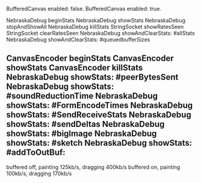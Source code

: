 BufferedCanvas enabled: false.
BufferedCanvas enabled: true.

NebraskaDebug beginStats
NebraskaDebug showStats
NebraskaDebug stopAndShowAll
NebraskaDebug killStats
StringSocket showRatesSeen
StringSocket clearRatesSeen
NebraskaDebug showAndClearStats: #allStats
NebraskaDebug showAndClearStats: #queuedbufferSizes


CanvasEncoder beginStats
CanvasEncoder showStats
CanvasEncoder killStats
NebraskaDebug showStats: #peerBytesSent
NebraskaDebug showStats: #soundReductionTime
NebraskaDebug showStats: #FormEncodeTimes
NebraskaDebug showStats: #SendReceiveStats
NebraskaDebug showStats: #sendDeltas
NebraskaDebug showStats: #bigImage
NebraskaDebug showStats: #sketch
NebraskaDebug showStats: #addToOutBuf:
----
buffered off, painting 125kb/s, dragging 400kb/s
buffered on, painting 100kb/s, dragging 170kb/s